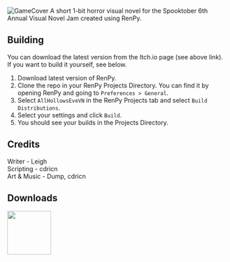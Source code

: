 ![GameCover](https://github.com/user-attachments/assets/69b8196f-70c8-4311-952f-c34c3e476bdd)
A short 1-bit horror visual novel for the Spooktober 6th Annual Visual Novel Jam created using RenPy. </br>

## Building
You can download the latest version from the Itch.io page (see above link). If you want to build it yourself, see below.
1. Download latest version of RenPy.
2. Clone the repo in your RenPy Projects Directory. You can find it by opening RenPy and going to `Preferences > General`.
4. Select `AllHollowsEveVN` in the RenPy Projects tab and select `Build Distributions`.
5. Select your settings and click `Build`.
6. You should see your builds in the Projects Directory.

## Credits
Writer - Leigh </br>
Scripting - cdricn </br>
Art & Music - Dump, cdricn

## Downloads
[<img src="https://github.com/user-attachments/assets/8ddf35a6-d89d-4c2b-a57a-f2ad36efde17" height="100">](https://cdricn.itch.io/all-hollows-eve)

